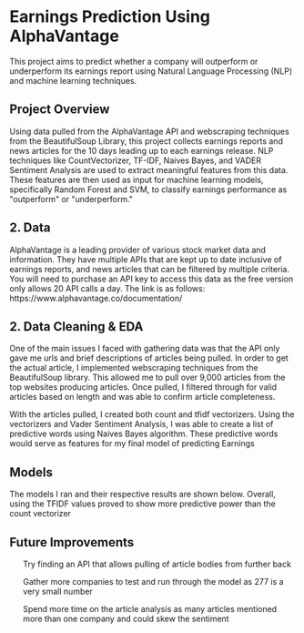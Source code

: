 # Earnings Prediction Using AlphaVantage

This project aims to predict whether a company will outperform or underperform its earnings report using Natural Language Processing (NLP) and machine learning techniques.

<h2>Project Overview</h2>
Using data pulled from the AlphaVantage API and webscraping techniques from the BeautifulSoup Library, this project collects earnings reports and news articles for the 10 days leading up to each earnings release. NLP techniques like CountVectorizer, TF-IDF, Naives Bayes, and VADER Sentiment Analysis are used to extract meaningful features from this data. These features are then used as input for machine learning models, specifically Random Forest and SVM, to classify earnings performance as "outperform" or "underperform."

<h2>2. Data </h2>
AlphaVantage is a leading provider of various stock market data and information.  They have multiple APIs that are kept up to date inclusive of earnings reports, and news articles that can be filtered by multiple criteria.  You will need to purchase an API key to access this data as the free version only allows 20 API calls a day.  The link is as follows: https://www.alphavantage.co/documentation/

<h2> 2. Data Cleaning & EDA </h2>
One of the main issues I faced with gathering data was that the API only gave me urls and brief descriptions of articles being pulled.  In order to get the actual article, I implemented webscraping techniques from the BeautifulSoup library.  This allowed me to pull over 9,000 articles from the top websites producing articles.  Once pulled, I filtered through for valid articles based on length and was able to confirm article completeness.  

With the articles pulled, I created both count and tfidf vectorizers.  Using the vectorizers and Vader Sentiment Analysis, I was able to create a list of predictive words using Naives Bayes algorithm.  These predictive words would serve as features for my final model of predicting Earnings

<h2> Models </h2>

The models I ran and their respective results are shown below.  Overall, using the TFIDF values proved to show more predictive power than the count vectorizer




<h2> Future Improvements </h2>

<ul>Try finding an API that allows pulling of article bodies from further back </ul>
<ul>Gather more companies to test and run through the model as 277 is a very small number</ul>
<ul>Spend more time on the article analysis as many articles mentioned more than one company and could skew the sentiment</ul>
